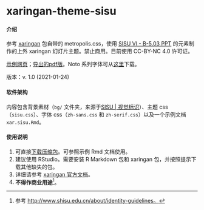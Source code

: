 # xaringan-theme-sisu

#### 介绍
参考 [xaringan](https://slides.yihui.org/xaringan) 包自带的 metropolis.css，使用 [SISU VI - B-5.03 PPT](http://www.shisu.edu.cn/about/identity-guidelines) 的元素制作的上外 xaringan 幻灯片主题。禁止商用。目前使用 CC-BY-NC 4.0 许可证。

[示例网页](https://mrccmmt-sinicvs.github.io/xaringan-theme-sisu/sample/index.html)；[导出的pdf版](https://mrccmmt-sinicvs.github.io/xaringan-theme-sisu/sample/sample.pdf)。Noto 系列字体可从[这里](https://www.google.cn/get/noto/)下载。

版本：v. 1.0 (2021-01-24)

#### 软件架构
内容包含背景素材（`bg/` 文件夹，来源于[SISU | 视觉标识](http://www.shisu.edu.cn/about/identity-guidelines)）、主题 css（`sisu.css`）、字体 css（`zh-sans.css` 和 `zh-serif.css`）以及一个示例文档 `xar.sisu.Rmd`。

#### 使用说明

1.  可直接[下载压缩包](https://mrccmmt-sinicvs.github.io/xaringan-theme-sisu/xaringan-theme-sisu.zip)。可参照示例 Rmd 文档使用。
2.  建议使用 RStudio。需要安装 R Markdown 包和 xaringan 包，并按照提示下载其他缺失的包。
3.  详细请参考 [xaringan 官方文档](https://slides.yihui.org/xaringan/zh-CN.html)。
4.  **不得作商业用途**[^1]。

[^1]: 参考 http://www.shisu.edu.cn/about/identity-guidelines。
